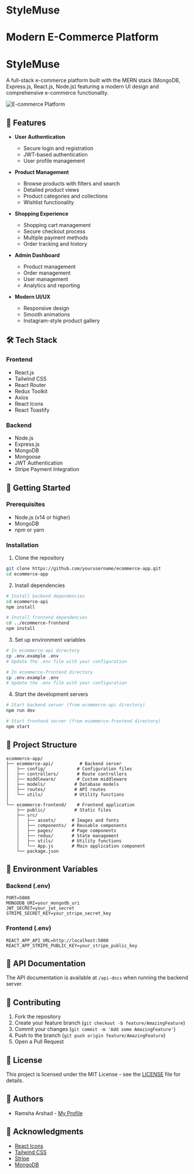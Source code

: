 
# StyleMuse
# Modern E-Commerce Platform
# StyleMuse

A full-stack e-commerce platform built with the MERN stack (MongoDB, Express.js, React.js, Node.js) featuring a modern UI design and comprehensive e-commerce functionality.

![E-commerce Platform](ecommerce-api/ecommerce-frontend/src/assets/1.jpg)

## 🌟 Features

- **User Authentication**
  - Secure login and registration
  - JWT-based authentication
  - User profile management

- **Product Management**
  - Browse products with filters and search
  - Detailed product views
  - Product categories and collections
  - Wishlist functionality

- **Shopping Experience**
  - Shopping cart management
  - Secure checkout process
  - Multiple payment methods
  - Order tracking and history

- **Admin Dashboard**
  - Product management
  - Order management
  - User management
  - Analytics and reporting

- **Modern UI/UX**
  - Responsive design
  - Smooth animations
  - Instagram-style product gallery

## 🛠️ Tech Stack

### Frontend
- React.js
- Tailwind CSS
- React Router
- Redux Toolkit
- Axios
- React Icons
- React Toastify

### Backend
- Node.js
- Express.js
- MongoDB
- Mongoose
- JWT Authentication
- Stripe Payment Integration

## 🚀 Getting Started

### Prerequisites
- Node.js (v14 or higher)
- MongoDB
- npm or yarn

### Installation

1. Clone the repository
```bash
git clone https://github.com/yourusername/ecommerce-app.git
cd ecommerce-app
```

2. Install dependencies
```bash
# Install backend dependencies
cd ecommerce-api
npm install

# Install frontend dependencies
cd ../ecommerce-frontend
npm install
```

3. Set up environment variables
```bash
# In ecommerce-api directory
cp .env.example .env
# Update the .env file with your configuration

# In ecommerce-frontend directory
cp .env.example .env
# Update the .env file with your configuration
```

4. Start the development servers
```bash
# Start backend server (from ecommerce-api directory)
npm run dev

# Start frontend server (from ecommerce-frontend directory)
npm start
```

## 📁 Project Structure

```
ecommerce-app/
├── ecommerce-api/          # Backend server
│   ├── config/            # Configuration files
│   ├── controllers/       # Route controllers
│   ├── middleware/        # Custom middleware
│   ├── models/           # Database models
│   ├── routes/           # API routes
│   └── utils/            # Utility functions
│
└── ecommerce-frontend/    # Frontend application
    ├── public/           # Static files
    ├── src/
    │   ├── assets/      # Images and fonts
    │   ├── components/  # Reusable components
    │   ├── pages/       # Page components
    │   ├── redux/       # State management
    │   ├── utils/       # Utility functions
    │   └── App.js       # Main application component
    └── package.json
```

## 🔑 Environment Variables

### Backend (.env)
```
PORT=5000
MONGODB_URI=your_mongodb_uri
JWT_SECRET=your_jwt_secret
STRIPE_SECRET_KEY=your_stripe_secret_key
```

### Frontend (.env)
```
REACT_APP_API_URL=http://localhost:5000
REACT_APP_STRIPE_PUBLIC_KEY=your_stripe_public_key
```

## 📝 API Documentation

The API documentation is available at `/api-docs` when running the backend server.

## 🤝 Contributing

1. Fork the repository
2. Create your feature branch (`git checkout -b feature/AmazingFeature`)
3. Commit your changes (`git commit -m 'Add some AmazingFeature'`)
4. Push to the branch (`git push origin feature/AmazingFeature`)
5. Open a Pull Request

## 📄 License

This project is licensed under the MIT License - see the [LICENSE](LICENSE) file for details.

## 👥 Authors

- Ramsha Arshad - [My Profile](github.com/ramsha287)

## 🙏 Acknowledgments

- [React Icons](https://react-icons.github.io/react-icons/)
- [Tailwind CSS](https://tailwindcss.com/)
- [Stripe](https://stripe.com/)
- [MongoDB](https://www.mongodb.com/)
